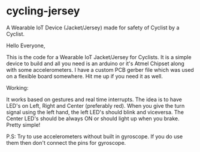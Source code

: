 # cycling-jersey
A Wearable IoT Device (Jacket/Jersey) made for safety of Cyclist by a Cyclist.

Hello Everyone,

This is the code for a Wearable IoT Jacket/Jersey for Cyclists.
It is a simple device to build and all you need is an arduino or it's Atmel Chipset along with some accelerometers.
I have a custom PCB gerber file which was used on a flexible board somewhere. Hit me up if you need it as well.


Working: 

It works based on gestures and real time interrupts.
The idea is to have LED's on Left, Right and Center (preferably red).
When you give the turn signal using the left hand, the left LED's should blink and viceversa.
The Center LED's should be always ON or should light up when you brake.
Pretty simple!

P.S: Try to use accelerometers without built in gyroscope. If you do use them then don't connect the pins for gyroscope.
